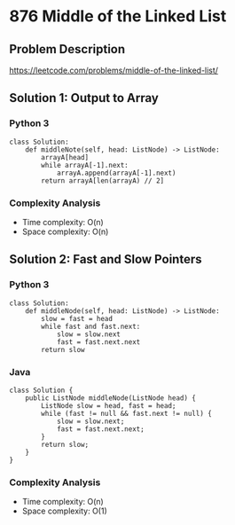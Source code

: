 # 876 Middle of the Linked List

## Problem Description
https://leetcode.com/problems/middle-of-the-linked-list/

## Solution 1: Output to Array
### Python 3
```
class Solution:
    def middleNote(self, head: ListNode) -> ListNode:
        arrayA[head]
        while arrayA[-1].next:
            arrayA.append(arrayA[-1].next)
        return arrayA[len(arrayA) // 2]
```

### Complexity Analysis
- Time complexity: O(n)
- Space complexity: O(n)

## Solution 2: Fast and Slow Pointers
### Python 3
```
class Solution:
    def middleNode(self, head: ListNode) -> ListNode:
        slow = fast = head
        while fast and fast.next:
            slow = slow.next
            fast = fast.next.next
        return slow
```
### Java
```
class Solution {
    public ListNode middleNode(ListNode head) {
        ListNode slow = head, fast = head;
        while (fast != null && fast.next != null) {
            slow = slow.next;
            fast = fast.next.next;
        }
        return slow;
    }  
}
```
### Complexity Analysis
- Time complexity: O(n)
- Space complexity: O(1)